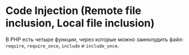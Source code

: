 # Code Injection (Remote file inclusion, Local file inclusion)

В PHP есть четыре функции, через которые можно заинклудить файл: `require`, `require_once`, `include` и `include_once`.
